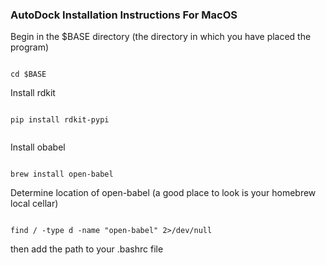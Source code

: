 ### AutoDock Installation Instructions For MacOS

Begin in the $BASE directory (the directory in which you have placed the program)

```

cd $BASE

```

Install rdkit

```

pip install rdkit-pypi


```

Install obabel

```

brew install open-babel

```
Determine location of open-babel (a good place to look is your homebrew local cellar) 

```

find / -type d -name "open-babel" 2>/dev/null

```

then add the path to your .bashrc file


